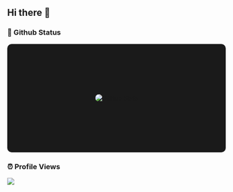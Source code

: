 ## Hi there 👋

### 🦉 Github Status  

<!-- GitHub Stats -->
<div style="flex: 1; display: flex; justify-content: center; align-items: center; height: 250px; background: #1a1a1a; border-radius: 10px;">
  <img 
    src="https://github-readme-stats.vercel.app/api?username=HarrryHe&show_icons=true&theme=nord" 
    alt="GitHub Stats"
    style="max-height: 100%; border-radius: 10px;"
  />
</div>  


### ⏰ Profile Views
<img src="https://access-counter.vercel.app/api/counter?name=HarrryHe&length=9" />
